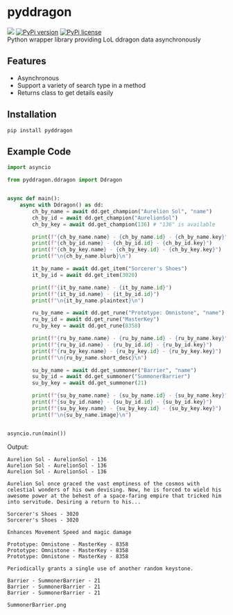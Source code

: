 # pyddragon
<img src="https://img.shields.io/badge/python-v3.9.4-blue"/> [![PyPi version](https://badgen.net/pypi/v/pyddragon/)](https://pypi.com/project/pyddragon) [![PyPi license](https://badgen.net/pypi/license/pyddragon/)](https://pypi.com/project/pyddragon/)  
Python wrapper library providing LoL ddragon data asynchronously

## Features

- Asynchronous
- Support a variety of search type in a method
- Returns class to get details easily

## Installation

```
pip install pyddragon
```

## Example Code

```py
import asyncio

from pyddragon.ddragon import Ddragon


async def main():
    async with Ddragon() as dd:
        ch_by_name = await dd.get_champion("Aurelion Sol", "name")
        ch_by_id = await dd.get_champion("AurelionSol")
        ch_by_key = await dd.get_champion(136) # "136" is available

        print(f"{ch_by_name.name} - {ch_by_name.id} - {ch_by_name.key}")
        print(f"{ch_by_id.name} - {ch_by_id.id} - {ch_by_id.key}")
        print(f"{ch_by_key.name} - {ch_by_key.id} - {ch_by_key.key}")
        print(f"\n{ch_by_name.blurb}\n")

        it_by_name = await dd.get_item("Sorcerer's Shoes")
        it_by_id = await dd.get_item(3020)

        print(f"{it_by_name.name} - {it_by_name.id}")
        print(f"{it_by_id.name} - {it_by_id.id}")
        print(f"\n{it_by_name.plaintext}\n")

        ru_by_name = await dd.get_rune("Prototype: Omnistone", "name")
        ru_by_id = await dd.get_rune("MasterKey")
        ru_by_key = await dd.get_rune(8358)

        print(f"{ru_by_name.name} - {ru_by_name.id} - {ru_by_name.key}")
        print(f"{ru_by_id.name} - {ru_by_id.id} - {ru_by_id.key}")
        print(f"{ru_by_key.name} - {ru_by_key.id} - {ru_by_key.key}")
        print(f"\n{ru_by_name.short_desc}\n")

        su_by_name = await dd.get_summoner("Barrier", "name")
        su_by_id = await dd.get_summoner("SummonerBarrier")
        su_by_key = await dd.get_summoner(21)

        print(f"{su_by_name.name} - {su_by_name.id} - {su_by_name.key}")
        print(f"{su_by_id.name} - {su_by_id.id} - {su_by_id.key}")
        print(f"{su_by_key.name} - {su_by_key.id} - {su_by_key.key}")
        print(f"\n{su_by_name.image}\n")


asyncio.run(main())
```

Output:
```
Aurelion Sol - AurelionSol - 136
Aurelion Sol - AurelionSol - 136
Aurelion Sol - AurelionSol - 136

Aurelion Sol once graced the vast emptiness of the cosmos with celestial wonders of his own devising. Now, he is forced to wield his awesome power at the behest of a space-faring empire that tricked him into servitude. Desiring a return to his...

Sorcerer's Shoes - 3020
Sorcerer's Shoes - 3020

Enhances Movement Speed and magic damage

Prototype: Omnistone - MasterKey - 8358
Prototype: Omnistone - MasterKey - 8358
Prototype: Omnistone - MasterKey - 8358

Periodically grants a single use of another random keystone.

Barrier - SummonerBarrier - 21
Barrier - SummonerBarrier - 21
Barrier - SummonerBarrier - 21

SummonerBarrier.png
```
